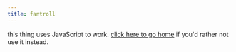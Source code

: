```yaml
---
title: fantroll
---
```


<!--
    I might as well just not use markdown here

    but I will (ab)use jekyll
-->
<canvas id="troll-canvas" width="400" height="400">
    this thing uses JavaScript to work.
    <a href="/">click here to go home</a> if you'd rather not use it instead.
</canvas>
<script src="fantroll.js"></script>
